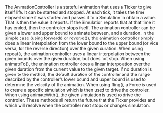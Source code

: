 The AnimationController is a stateful
Animation<double> that uses a Ticker to give itself life.
It can be started and stopped. At each tick, it takes the time
elapsed since it was started and passes it to a Simulation to obtain
a value. That is then the value it reports. If the Simulation
reports that at that time it has ended, then the controller stops
itself.
The animation controller can be given a lower and upper bound to
animate between, and a duration.
In the simple case (using forward() or reverse()), the animation controller simply does a linear
interpolation from the lower bound to the upper bound (or vice versa,
for the reverse direction) over the given duration.
When using repeat(), the animation controller uses a linear
interpolation between the given bounds over the given duration, but
does not stop.
When using animateTo(), the animation controller does a linear
interpolation over the given duration from the current value to the
given target. If no duration is given to the method, the default
duration of the controller and the range described by the controller's
lower bound and upper bound is used to determine the velocity of the
animation.
When using fling(), a Force is used to create a specific
simulation which is then used to drive the controller.
When using animateWith(), the given simulation is used to drive the
controller.
These methods all return the future that the Ticker provides and
which will resolve when the controller next stops or changes
simulation.
